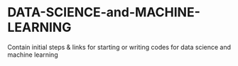 # DATA-SCIENCE-and-MACHINE-LEARNING
Contain initial steps &amp; links for starting or writing codes for data science and machine learning
